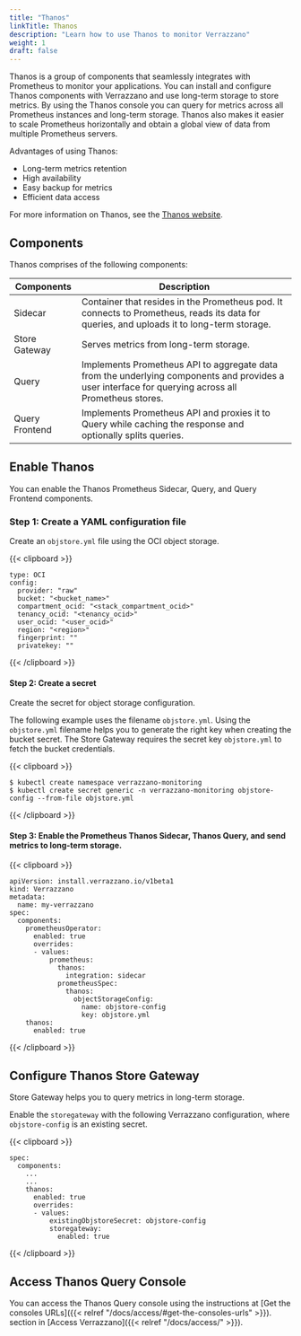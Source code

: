 ```yaml
---
title: "Thanos"
linkTitle: Thanos
description: "Learn how to use Thanos to monitor Verrazzano"
weight: 1
draft: false
---
```


Thanos is a group of components that seamlessly integrates with Prometheus to monitor your applications. You can install and configure Thanos components with Verrazzano and use long-term storage to store metrics. By using the Thanos console you can query for metrics across all Prometheus instances and long-term storage. Thanos also makes it easier to scale Prometheus horizontally and obtain a global view of data from multiple Prometheus servers.

Advantages of using Thanos:
- Long-term metrics retention
- High availability
- Easy backup for metrics
- Efficient data access

For more information on Thanos, see the [Thanos website](https://thanos.io/).

## Components

Thanos comprises of the following components:

| Components     | Description                                                                                                                                         |
|----------------|-----------------------------------------------------------------------------------------------------------------------------------------------------|
| Sidecar        | Container that resides in the Prometheus pod. It connects to Prometheus, reads its data for queries, and uploads it to long-term storage.           |
| Store Gateway  | Serves metrics from long-term storage.                                                                                                              |
| Query          | Implements Prometheus API to aggregate data from the underlying components and provides a user interface for querying across all Prometheus stores. |
| Query Frontend | Implements Prometheus API and proxies it to Query while caching the response and optionally splits queries.                                        |

## Enable Thanos

You can enable the Thanos Prometheus Sidecar, Query, and Query Frontend components.

### Step 1: Create a YAML configuration file

Create an `objstore.yml` file using the OCI object storage.

{{< clipboard >}}
<div class="highlight">

```
type: OCI
config:
  provider: "raw"
  bucket: "<bucket_name>"
  compartment_ocid: "<stack_compartment_ocid>"
  tenancy_ocid: "<tenancy_ocid>"
  user_ocid: "<user_ocid>"
  region: "<region>"
  fingerprint: ""
  privatekey: ""
```

</div>
{{< /clipboard >}}

#### Step 2: Create a secret

Create the secret for object storage configuration.

The following example uses the filename `objstore.yml`. Using the `objstore.yml` filename helps you to generate the right key when creating the bucket secret.
The Store Gateway requires the secret key `objstore.yml` to fetch the bucket credentials.

{{< clipboard >}}
<div class="highlight">

```
$ kubectl create namespace verrazzano-monitoring
$ kubectl create secret generic -n verrazzano-monitoring objstore-config --from-file objstore.yml
```

</div>
{{< /clipboard >}}

#### Step 3: Enable the Prometheus Thanos Sidecar, Thanos Query, and send metrics to long-term storage.

{{< clipboard >}}
<div class="highlight">

```
apiVersion: install.verrazzano.io/v1beta1
kind: Verrazzano
metadata:
  name: my-verrazzano
spec:
  components:
    prometheusOperator:
      enabled: true
      overrides:
      - values:
          prometheus:
            thanos:
              integration: sidecar
            prometheusSpec:
              thanos:
                objectStorageConfig:
                  name: objstore-config
                  key: objstore.yml
    thanos:
      enabled: true
```

</div>
{{< /clipboard >}}

## Configure Thanos Store Gateway

Store Gateway helps you to query metrics in long-term storage.

Enable the `storegateway` with the following Verrazzano configuration, where `objstore-config` is an existing secret.

{{< clipboard >}}
<div class="highlight">

```
spec:
  components:
    ...
    ...
    thanos:
      enabled: true
      overrides:
      - values:
          existingObjstoreSecret: objstore-config
          storegateway:
            enabled: true
```

</div>
{{< /clipboard >}}

## Access Thanos Query Console

You can access the Thanos Query console using the instructions at [Get the consoles URLs]({{< relref "/docs/access/#get-the-consoles-urls" >}}). section in [Access Verrazzano]({{< relref "/docs/access/" >}}).

